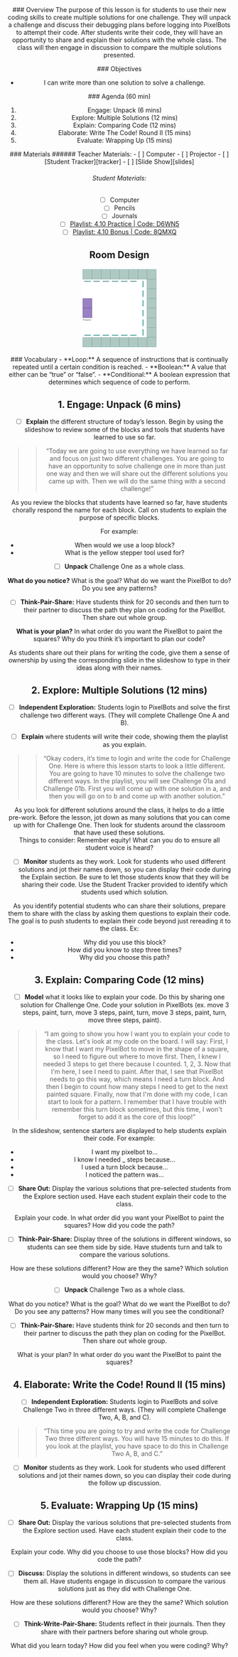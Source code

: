 <header class='header' title='Multiple Solutions' subtitle='Lesson 4.10'/>

<notable>
<iconp src='/icons/activity.png'>### Overview</iconp>
The purpose of this lesson is for students to use their new coding skills to create multiple solutions for one challenge. They will unpack a challenge and discuss their debugging plans before logging into PixelBots to attempt their code. After students write their code, they will have an opportunity to share and explain their solutions with the whole class. The class will then engage in discussion to compare the multiple solutions presented.

<iconp src='/icons/objectives.png'>### Objectives</iconp>
- I can write more than one solution to solve a challenge.

<iconp src='/icons/agenda.png'>### Agenda (60 min)</iconp>
1. Engage: Unpack (6 mins)
1. Explore: Multiple Solutions (12 mins)
1. Explain: Comparing Code (12 mins)
1. Elaborate: Write The Code! Round II (15 mins)
1. Evaluate: Wrapping Up (15 mins)

<note>
<iconp src='/icons/materials.png'>### Materials</iconp>
###### Teacher Materials:
- [ ] Computer
- [ ] Projector
- [ ] [Student Tracker][tracker]
- [ ] [Slide Show][slides]

###### Student Materials:
- [ ] Computer
- [ ] Pencils
- [ ] Journals
- [ ] [Playlist: 4.10 Practice | Code: D6WN5][practice]
- [ ] [Playlist: 4.10 Bonus | Code: 8QMXQ][extension]

</note>

## Room Design
![room](/images/layout-online.png)

<note>
<iconp src='/icons/vocab.png'>### Vocabulary</iconp>
- **Loop:** A sequence of instructions that is continually repeated until a certain condition is reached.
- **Boolean:** A value that either can be “true” or “false”.
- **Conditional:** A boolean expression that determines which sequence of code to perform.
</note>

<pagebreak/>

## 1. Engage: Unpack (6 mins)
- [ ] **Explain** the different structure of today’s lesson. Begin by using the slideshow to review some of the blocks and tools that students have learned to use so far.
>>“Today we are going to use everything we have learned so far and focus on just two different challenges. You are going to have an opportunity to solve challenge one in more than just one way and then we will share out the different solutions you came up with. Then we will do the same thing with a second challenge!”

<note type='tip'>As you review the blocks that students have learned so far, have students chorally respond the name for each block. Call on students to explain the purpose of specific blocks.

For example:
- When would we use a loop block?
- What is the yellow stepper tool used for?</note>

- [ ] **Unpack** Challenge One as a whole class.

<iconp type='question'>**What do you notice?**</iconp>
<iconp type='question'>What is the goal?</iconp>
<iconp type='question'>What do we want the PixelBot to do?</iconp>
<iconp type='question'>Do you see any patterns?</iconp>
<br/>

- [ ] **Think-Pair-Share:** Have students think for 20 seconds and then turn to their partner to discuss the path they plan on coding for the PixelBot. Then share out whole group.

<iconp type='question'>**What is your plan?**</iconp>
<iconp type='question'>In what order do you want the PixelBot to paint the squares?</iconp>
<iconp type='question'>Why do you think it’s important to plan our code?</iconp>

<note type='tip'>As students share out their plans for writing the code, give them a sense of ownership by using the corresponding slide in the slideshow to type in their ideas along with their names.</note>

## 2. Explore: Multiple Solutions (12 mins)
- [ ] **Independent Exploration:** Students login to PixelBots and solve the first challenge two different ways. (They will complete Challenge One A and B).

- [ ] **Explain** where students will write their code, showing them the playlist as you explain.
>>“Okay coders, it’s time to login and write the code for Challenge One. Here is where this lesson starts to look a little different. You are going to have 10 minutes to solve the challenge two different ways. In the playlist, you will see Challenge 01a and Challenge 01b. First you will come up with one solution in a, and then you will go on to b and come up with another solution.”

<note type='tip'>As you look for different solutions around the class, it helps to do a little pre-work. Before the lesson, jot down as many solutions that you can come up with for Challenge One. Then look for students around the classroom that have used these solutions.
<br/>
Things to consider: Remember equity! What can you do to ensure all student voice is heard?</note>

- [ ] **Monitor** students as they work. Look for students who used different solutions and jot their names down, so you can display their code during the Explain section. Be sure to let those students know that they will be sharing their code. Use the Student Tracker provided to identify which students used which solution.

<note>As you identify potential students who can share their solutions, prepare them to share with the class by asking them questions to explain their code. The goal is to push students to explain their code beyond just rereading it to the class. Ex:
- Why did you use this block?
- How did you know to step three times?
- Why did you choose this path?</note>

## 3. Explain: Comparing Code (12 mins)
- [ ] **Model** what it looks like to explain your code. Do this by sharing one solution for Challenge One. Code your solution in PixelBots (ex. move 3 steps, paint, turn, move 3 steps, paint, turn, move 3 steps, paint, turn, move three steps, paint).
>>“I am going to show you how I want you to explain your code to the class. Let's look at my code on the board. I will say:
First, I know that I want my PixelBot to move in the shape of a square, so I need to figure out where to move first.
Then, I knew I needed 3 steps to get there because I counted. 1, 2, 3. Now that I'm here, I see I need to paint.
After that, I see that PixelBot needs to go this way, which means I need a turn block. And then I begin to count how many steps I need to get to the next painted square.
Finally, now that I'm done with my code, I can start to look for a pattern.
I remember that I have trouble with remember this turn block sometimes, but this time, I won't forget to add it as the core of this loop!”      

<note type='tip'>In the slideshow, sentence starters are displayed to help students explain their code. For example:

- I want my pixelbot to…
- I know I needed _ steps because…
- I used a turn block because…
- I noticed the pattern was...</note>

- [ ] **Share Out:** Display the various solutions that pre-selected students from the Explore section used. Have each student explain their code to the class.

<iconp type='question'>Explain your code. In what order did you want your PixelBot to paint the squares?</iconp>
<iconp type='question'>How did you code the path?</iconp>
<br/>

- [ ] **Think-Pair-Share:** Display three of the solutions in different windows, so students can see them side by side. Have students turn and talk to compare the various solutions.

<iconp type='question'>How are these solutions different?</iconp>
<iconp type='question'>How are they the same?</iconp>
<iconp type='question'>Which solution would you choose? Why?</iconp>
<br/>

- [ ] **Unpack** Challenge Two as a whole class.

<iconp type='question'>What do you notice?</iconp>
<iconp type='question'>What is the goal?</iconp>
<iconp type='question'>What do we want the PixelBot to do?</iconp>
<iconp type='question'>Do you see any patterns?</iconp>
<iconp type='question'>How many times will you see the conditional?</iconp>
<br/>

- [ ] **Think-Pair-Share:** Have students think for 20 seconds and then turn to their partner to discuss the path they plan on coding for the PixelBot. Then share out whole group.

<iconp type='question'>What is your plan?</iconp>
<iconp type='question'>In what order do you want the PixelBot to paint the squares?</iconp>

## 4. Elaborate: Write the Code! Round II (15 mins)
- [ ] **Independent Exploration:** Students login to PixelBots and solve Challenge Two in three different ways. (They will complete Challenge Two, A, B, and C).
>>“This time you are going to try and write the code for Challenge Two three different ways. You will have 15 minutes to do this. If you look at the playlist, you have space to do this in Challenge Two A, B, and C.”

- [ ] **Monitor** students as they work. Look for students who used different solutions and jot their names down, so you can display their code during the follow up discussion.

## 5. Evaluate: Wrapping Up (15 mins)
- [ ] **Share Out:** Display the various solutions that pre-selected students from the Explore section used. Have each student explain their code to the class.

<iconp type='question'>Explain your code. Why did you choose to use those blocks?</iconp>
<iconp type='question'>How did you code the path?</iconp>
<br/>

- [ ] **Discuss:** Display the solutions in different windows, so students can see them all. Have students engage in discussion to compare the various solutions just as they did with Challenge One.

<iconp type='question'>How are these solutions different?</iconp>
<iconp type='question'>How are they the same?</iconp>
<iconp type='question'>Which solution would you choose? Why?</iconp>
<br/>

- [ ] **Think-Write-Pair-Share:** Students reflect in their journals. Then they share with their partners before sharing out whole group.

<iconp type='question'>What did you learn today?</iconp>
<iconp type='question'>How did you feel when you were coding? Why?</iconp>

</notable>

[tracker]: https://docs.google.com/document/d/1d6WrJcPMLjaFe5Q9y1ukDvSg9SXnZ-ulkcYrdQl8ELE/edit#
[slides]: https://drive.google.com/open?id=1soexXuRMkowtw9FKn8EjBhdPJmawVh39mfLzcbm0d70
[practice]: http://www.pixelbots.io/D6WN5
[extension]: http://www.pixelbots.io/8QMXQ
